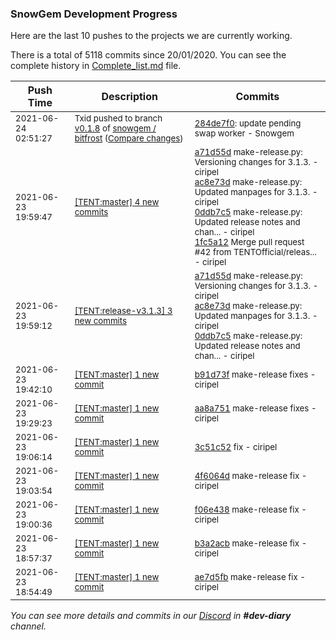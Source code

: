 
### SnowGem Development Progress

Here are the last 10 pushes to the projects we are currently working.

There is a total of 5118 commits since 20/01/2020. You can see the complete history in
 [Complete_list.md](Complete_list.md) file.

| Push Time | Description | Commits |
| --- | --- | --- |
| <sub>2021-06-24 02:51:27</sub> | <sub>Txid pushed to branch [v0\.1\.8](https://gitlab.com/snowgem/bitfrost/commits/v0.1.8) of [snowgem / bitfrost](https://gitlab.com/snowgem/bitfrost) ([Compare changes](https://gitlab.com/snowgem/bitfrost/compare/8436dbbcfa2a0d3ab52b68286afbe0f118ad9c60...284de7f08066ae97ef120eca4f03c71e641c36a7))</sub> | <sub>[284de7f0](https://gitlab.com/snowgem/bitfrost/-/commit/284de7f08066ae97ef120eca4f03c71e641c36a7): update pending swap worker - Snowgem</sub> |
| <sub>2021-06-23 19:59:47</sub> | <sub>[[TENT:master] 4 new commits](https://github.com/TENTOfficial/TENT/compare/b91d73f06999...1fc5a12b6420)</sub> | <sub>[a71d55d](https://github.com/TENTOfficial/TENT/commit/a71d55d1588d81d5c7b8ed1a526b205aa7e7e9af) make-release.py: Versioning changes for 3.1.3. - ciripel<br>[ac8e73d](https://github.com/TENTOfficial/TENT/commit/ac8e73d3b711a8c100941201d0889cfc61325788) make-release.py: Updated manpages for 3.1.3. - ciripel<br>[0ddb7c5](https://github.com/TENTOfficial/TENT/commit/0ddb7c54170b440a33f644b3dda869f8538cc26d) make-release.py: Updated release notes and chan... - ciripel<br>[1fc5a12](https://github.com/TENTOfficial/TENT/commit/1fc5a12b6420088f007b4e8e2a47ba9b9226489a) Merge pull request #42 from TENTOfficial/releas... - ciripel</sub> |
| <sub>2021-06-23 19:59:12</sub> | <sub>[[TENT:release\-v3\.1\.3] 3 new commits](https://github.com/TENTOfficial/TENT/compare/a71d55d1588d^...0ddb7c54170b)</sub> | <sub>[a71d55d](https://github.com/TENTOfficial/TENT/commit/a71d55d1588d81d5c7b8ed1a526b205aa7e7e9af) make-release.py: Versioning changes for 3.1.3. - ciripel<br>[ac8e73d](https://github.com/TENTOfficial/TENT/commit/ac8e73d3b711a8c100941201d0889cfc61325788) make-release.py: Updated manpages for 3.1.3. - ciripel<br>[0ddb7c5](https://github.com/TENTOfficial/TENT/commit/0ddb7c54170b440a33f644b3dda869f8538cc26d) make-release.py: Updated release notes and chan... - ciripel</sub> |
| <sub>2021-06-23 19:42:10</sub> | <sub>[[TENT:master] 1 new commit](https://github.com/TENTOfficial/TENT/commit/b91d73f069990f1c2c95d5a7494810f981d691fa)</sub> | <sub>[b91d73f](https://github.com/TENTOfficial/TENT/commit/b91d73f069990f1c2c95d5a7494810f981d691fa) make-release fixes - ciripel</sub> |
| <sub>2021-06-23 19:29:23</sub> | <sub>[[TENT:master] 1 new commit](https://github.com/TENTOfficial/TENT/commit/aa8a7518920467ce6f274c2ffa32b464c56301c1)</sub> | <sub>[aa8a751](https://github.com/TENTOfficial/TENT/commit/aa8a7518920467ce6f274c2ffa32b464c56301c1) make-release fixes - ciripel</sub> |
| <sub>2021-06-23 19:06:14</sub> | <sub>[[TENT:master] 1 new commit](https://github.com/TENTOfficial/TENT/commit/3c51c526dbf57457eefd10d8fe236b88dc799308)</sub> | <sub>[3c51c52](https://github.com/TENTOfficial/TENT/commit/3c51c526dbf57457eefd10d8fe236b88dc799308) fix - ciripel</sub> |
| <sub>2021-06-23 19:03:54</sub> | <sub>[[TENT:master] 1 new commit](https://github.com/TENTOfficial/TENT/commit/4f6064d9d12907b9187071259e1dc54d6abe8e03)</sub> | <sub>[4f6064d](https://github.com/TENTOfficial/TENT/commit/4f6064d9d12907b9187071259e1dc54d6abe8e03) make-release fix - ciripel</sub> |
| <sub>2021-06-23 19:00:36</sub> | <sub>[[TENT:master] 1 new commit](https://github.com/TENTOfficial/TENT/commit/f06e4384f57a637da324a007e1a35876753796f8)</sub> | <sub>[f06e438](https://github.com/TENTOfficial/TENT/commit/f06e4384f57a637da324a007e1a35876753796f8) make-release fix - ciripel</sub> |
| <sub>2021-06-23 18:57:37</sub> | <sub>[[TENT:master] 1 new commit](https://github.com/TENTOfficial/TENT/commit/b3a2acbd4ddc8e50e0e1d22f477c3fbc17c830fc)</sub> | <sub>[b3a2acb](https://github.com/TENTOfficial/TENT/commit/b3a2acbd4ddc8e50e0e1d22f477c3fbc17c830fc) make-release fix - ciripel</sub> |
| <sub>2021-06-23 18:54:49</sub> | <sub>[[TENT:master] 1 new commit](https://github.com/TENTOfficial/TENT/commit/ae7d5fbdab1b2ffd828686dff80b1aff98ac83d8)</sub> | <sub>[ae7d5fb](https://github.com/TENTOfficial/TENT/commit/ae7d5fbdab1b2ffd828686dff80b1aff98ac83d8) make-release fix - ciripel</sub> |

_You can see more details and commits in our [Discord](https://discord.gg/zumGnbg) in **#dev-diary** channel._
